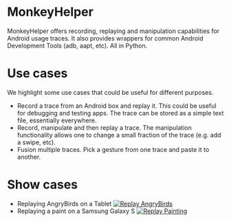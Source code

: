 MonkeyHelper
============

MonkeyHelper offers recording, replaying and manipulation  capabilities for Android usage traces. It also provides wrappers for common Android Development Tools (adb, aapt, etc). All in Python. 

# Use cases
We highlight some use cases that could be useful for different purposes.
* Record a trace from an Android box and replay it. This could be useful for debugging and testing apps. The trace can be stored as a simple text file, essentially everywhere.
* Record, manipulate and then replay a trace. The manipulation functionality allows one to change a small fraction of the trace (e.g. add a swipe, etc).
* Fusion multiple traces. Pick a gesture from one trace and paste it to another.

# Show cases
* Replaying AngryBirds on a Tablet
[![Replay AngryBirds](http://img.youtube.com/vi/vYlO0UrhRR8/0.jpg)](http://www.youtube.com/watch?v=vYlO0UrhRR8)
* Replaying a paint on a Samsung Galaxy S
[![Replay Painting](http://img.youtube.com/vi/4j8VpAO4XCg/0.jpg)](http://www.youtube.com/watch?v=4j8VpAO4XCg)
